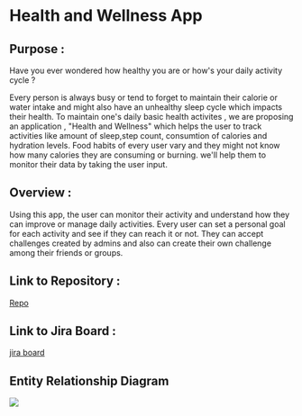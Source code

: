 # Health and Wellness App

## Purpose :

Have you ever wondered how healthy you are or how's your daily activity cycle ?

Every person is always busy or tend to forget to maintain their calorie or water intake and might also have an unhealthy sleep cycle which impacts their health. To maintain one's daily basic health activites , we are proposing an application , "Health and Wellness" which helps the user to track activities like amount of sleep,step count, consumtion of calories and hydration levels. Food habits of every user vary and they might not know how many calories they are consuming or burning. we'll help them to monitor their data by taking the user input.

## Overview :

Using this app, the user can monitor their activity and understand how they can improve or manage daily activities. Every user can set a personal goal for each activity and see if they can reach it or not. They can accept challenges created by admins and also can create their own challenge among their friends or groups.



## Link to Repository :

[Repo](https://github.com/annie0sc/gdp_group4)

## Link to Jira Board :

[jira board](https://sindhuvaleti.atlassian.net/jira/software/projects/GDP1/boards/2)



## Entity Relationship Diagram


![](https://github.com/annie0sc/gdp_group4/blob/master/ERD_final.jpeg)








